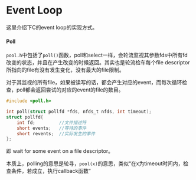 # Event Loop
这里介绍下C的event loop的实现方式。

#### Poll
`pool.h`中包括了`poll()`函数，poll和select一样，会轮流监视其参数fds中所有fd改变的状态，并且在产生改变的时候返回。其实也是轮流检车每个file descriptor所指向的file有没有发生变化，没有最大的file限制。

对于其监视的所有file，如果被读写的话，都会产生对应的event，而每次循环检查，poll都会返回尝试的对应的event的file的数目。
```c
#include <poll.h>

int poll(struct pollfd *fds, nfds_t nfds, int timeout);
struct pollfd{
	int fd;			//文件描述符
	short events;	//等待的事件
	short revents;	//实际发生的事件
};
```
即 wait for some event on a file descriptor。

本质上，polling的意思是轮寻，`pool(x)`的意思，类似“在x为timeout时间内，检查条件，若成立，执行callback函数”
